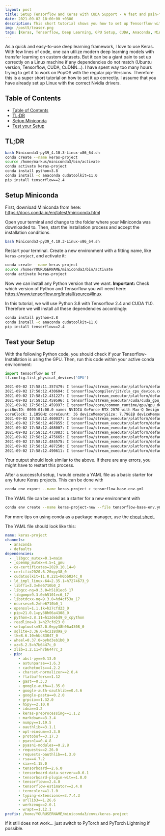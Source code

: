 ```yaml
---
layout: post
title: Setup Tensorflow and Keras with CUDA Support - A fast and pain-free approach with Miniconda
date: 2021-09-02 18:00:00 +0300
description: This short tutorial shows you how to set up Tensorflow with GPU support on Linux and Miniconda
img: /post5/teaser.png
tags: [Keras, Tensorflow, Deep Learning, GPU Setup, CUDA, Anaconda, Miniconda]
---
```


As a quick and easy-to-use deep learning framework, I love to use Keras. With few lines of code, one can utilize modern deep learning models with transfer learning on custom datasets. But it can be a giant pain to set up correctly on a Linux machine if any dependencies do not match (Ubuntu version, Tensorflow, CUDA, CuDNN...). I have spent way too many hours trying to get it to work on PopOS with the regular pip-Versions. Therefore this is a super short tutorial on how to set it up correctly. I assume that you have already set up Linux with the correct Nvidia drivers.

## Table of Contents

- [Table of Contents](#table-of-contents)
- [TL;DR](#tldr)
- [Setup Miniconda](#setup-miniconda)
- [Test your Setup](#test-your-setup)

## TL;DR

```bash
bash Miniconda3-py39_4.10.3-Linux-x86_64.sh
conda create --name keras-project
source /home/markus/miniconda3/bin/activate
conda activate keras-project
conda install python=3.8
conda install -c anaconda cudatoolkit=11.0
pip install tensorflow==2.4
```

## Setup Miniconda

First, download Miniconda from here: https://docs.conda.io/en/latest/miniconda.html

Open your terminal and change to the folder where your Miniconda was downloaded to. Then, start the installation process and accept the installation conditions.

```bash
bash Miniconda3-py39_4.10.3-Linux-x86_64.sh
```

Restart your terminal. Create a new environment with a fitting name, like `keras-project`, and activate it:

```bash
conda create --name keras-project
source /home/YOURUSERNAME/miniconda3/bin/activate
conda activate keras-project
```

Now we can install any Python version that we want. **Important:** Check which version of Python and Tensorflow you will need here: https://www.tensorflow.org/install/source#linux

In this tutorial, we will use Python 3.8 with Tensorflow 2.4 and CUDA 11.0. Therefore we will install all these dependencies accordingly:

```bash
conda install python=3.8
conda install -c anaconda cudatoolkit=11.0
pip install tensorflow==2.4
```

## Test your Setup

With the following Python code, you should check if your Tensorflow-Installation is using the GPU. Then, run this code within your active conda environment:

```python
import tensorflow as tf
tf.config.list_physical_devices('GPU')
```

```bash
2021-09-02 17:58:11.357479: I tensorflow/stream_executor/platform/default/dso_loader.cc:49] Successfully opened dynamic library libcudart.so.11.0
2021-09-02 17:58:12.430604: I tensorflow/compiler/jit/xla_cpu_device.cc:41] Not creating XLA devices, tf_xla_enable_xla_devices not set
2021-09-02 17:58:12.431227: I tensorflow/stream_executor/platform/default/dso_loader.cc:49] Successfully opened dynamic library libcuda.so.1
2021-09-02 17:58:12.459596: I tensorflow/stream_executor/cuda/cuda_gpu_executor.cc:941] successful NUMA node read from SysFS had negative value (-1), but there must be at least one NUMA node, so returning NUMA node zero
2021-09-02 17:58:12.459997: I tensorflow/core/common_runtime/gpu/gpu_device.cc:1720] Found device 0 with properties:
pciBusID: 0000:01:00.0 name: NVIDIA GeForce RTX 2070 with Max-Q Design computeCapability: 7.5
coreClock: 1.185GHz coreCount: 36 deviceMemorySize: 7.79GiB deviceMemoryBandwidth: 357.69GiB/s
2021-09-02 17:58:12.460037: I tensorflow/stream_executor/platform/default/dso_loader.cc:49] Successfully opened dynamic library libcudart.so.11.0
2021-09-02 17:58:12.467855: I tensorflow/stream_executor/platform/default/dso_loader.cc:49] Successfully opened dynamic library libcublas.so.11
2021-09-02 17:58:12.468007: I tensorflow/stream_executor/platform/default/dso_loader.cc:49] Successfully opened dynamic library libcublasLt.so.11
2021-09-02 17:58:12.473083: I tensorflow/stream_executor/platform/default/dso_loader.cc:49] Successfully opened dynamic library libcufft.so.10
2021-09-02 17:58:12.475665: I tensorflow/stream_executor/platform/default/dso_loader.cc:49] Successfully opened dynamic library libcurand.so.10
2021-09-02 17:58:12.484575: I tensorflow/stream_executor/platform/default/dso_loader.cc:49] Successfully opened dynamic library libcusolver.so.10
2021-09-02 17:58:12.487250: I tensorflow/stream_executor/platform/default/dso_loader.cc:49] Successfully opened dynamic library libcusparse.so.11
2021-09-02 17:58:12.490611: I tensorflow/stream_executor/platform/default/dso_loader.cc:49] Successfully opened dynamic library libcudnn.so.8
```

Your output should look similar to the above. If there are any errors, you might have to restart this process.

After a successful setup, I would create a YAML file as a basic starter for any future Keras projects. This can be done with

```bash
conda env export --name keras-project > tensorflow-base-env.yml
```

The YAML file can be used as a starter for a new environment with

```bash
conda env create --name keras-project-new --file tensorflow-base-env.yml
```

For more tips on using conda as a package manager, use the [cheat sheet](https://docs.conda.io/projects/conda/en/latest/_downloads/843d9e0198f2a193a3484886fa28163c/conda-cheatsheet.pdf).

The YAML file should look like this:

```yaml
name: keras-project
channels:
  - anaconda
  - defaults
dependencies:
  - _libgcc_mutex=0.1=main
  - _openmp_mutex=4.5=1_gnu
  - ca-certificates=2020.10.14=0
  - certifi=2020.6.20=py38_0
  - cudatoolkit=11.0.221=h6bb024c_0
  - ld_impl_linux-64=2.35.1=h7274673_9
  - libffi=3.3=he6710b0_2
  - libgcc-ng=9.3.0=h5101ec6_17
  - libgomp=9.3.0=h5101ec6_17
  - libstdcxx-ng=9.3.0=hd4cf53a_17
  - ncurses=6.2=he6710b0_1
  - openssl=1.1.1k=h27cfd23_0
  - pip=21.0.1=py38h06a4308_0
  - python=3.8.11=h12debd9_0_cpython
  - readline=8.1=h27cfd23_0
  - setuptools=52.0.0=py38h06a4308_0
  - sqlite=3.36.0=hc218d9a_0
  - tk=8.6.10=hbc83047_0
  - wheel=0.37.0=pyhd3eb1b0_0
  - xz=5.2.5=h7b6447c_0
  - zlib=1.2.11=h7b6447c_3
  - pip:
      - absl-py==0.13.0
      - astunparse==1.6.3
      - cachetools==4.2.2
      - charset-normalizer==2.0.4
      - flatbuffers==1.12
      - gast==0.3.3
      - google-auth==1.35.0
      - google-auth-oauthlib==0.4.6
      - google-pasta==0.2.0
      - grpcio==1.32.0
      - h5py==2.10.0
      - idna==3.2
      - keras-preprocessing==1.1.2
      - markdown==3.3.4
      - numpy==1.19.5
      - oauthlib==3.1.1
      - opt-einsum==3.3.0
      - protobuf==3.17.3
      - pyasn1==0.4.8
      - pyasn1-modules==0.2.8
      - requests==2.26.0
      - requests-oauthlib==1.3.0
      - rsa==4.7.2
      - six==1.15.0
      - tensorboard==2.6.0
      - tensorboard-data-server==0.6.1
      - tensorboard-plugin-wit==1.8.0
      - tensorflow==2.4.0
      - tensorflow-estimator==2.4.0
      - termcolor==1.1.0
      - typing-extensions==3.7.4.3
      - urllib3==1.26.6
      - werkzeug==2.0.1
      - wrapt==1.12.1
prefix: /home/YOURUSERNAME/miniconda3/envs/keras-project
```

If it still does not work... just switch to PyTorch and PyTorch Lightning if possible.
